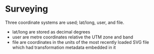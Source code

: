 # Surveying
Three coordinate systems are used; lat/long, user, and file.
* lat/long are stored as decimal degrees
* user are metre coordinates relative the UTM zone and band
* file are coordinates in the units of the most recently loaded SVG file which had
  transformation metadata embedded in it